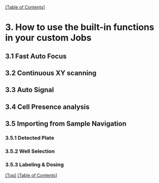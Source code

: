 [\[Table of Contents\]](index.md)

# 3. How to use the built-in functions in your custom Jobs

## 3.1 Fast Auto Focus

## 3.2 Continuous XY scanning

## 3.3 Auto Signal

## 3.4 Cell Presence analysis

## 3.5 Importing from Sample Navigation

### 3.5.1 Detected Plate

### 3.5.2 Well Selection

### 3.5.3 Labeling & Dosing

[\[Top\]](#3-how-to-use-the-built-in-functions-in-your-custom-jobs) [\[Table of Contents\]](index.md)
